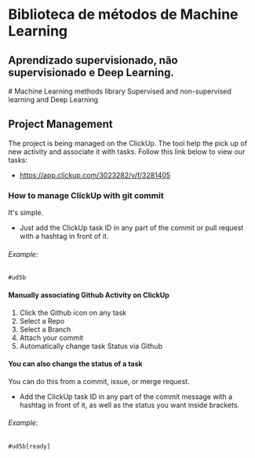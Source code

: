 # Biblioteca de métodos de Machine Learning
Aprendizado supervisionado, não supervisionado e Deep Learning.
<break>
----------------------------
<break>
# Machine Learning methods library
Supervised and non-supervised learning and Deep Learning
<break>
  
## Project Management
The project is being managed on the ClickUp. 
The tool help the pick up of new activity and associate it with tasks.
Follow this link below to view our tasks:
- https://app.clickup.com/3023282/v/f/3281405

### How to manage ClickUp with git commit
It's simple.
- Just add the ClickUp task ID in any part of the commit or pull request with a hashtag in front of it.
###### Example: 
```git
#ud5b
```

#### Manually associating Github Activity on ClickUp
1. Click the Github icon on any task
2. Select a Repo
3. Select a Branch
4. Attach your commit
5. Automatically change task Status via Github 

#### You can also change the status of a task 
You can do this from a commit, issue, or merge request.
- Add the ClickUp task ID in any part of the commit message with a hashtag in front of it, as well as the status you want inside brackets.
###### Example: 
```git
#ud5b[ready]
```
